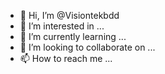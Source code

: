 - 👋 Hi, I’m @Visiontekbdd
- 👀 I’m interested in ...
- 🌱 I’m currently learning ...
- 💞️ I’m looking to collaborate on ...
- 📫 How to reach me ...

<!---
Visiontekbdd/Visiontekbdd is a ✨ special ✨ repository because its `README.md` (this file) appears on your GitHub profile.
You can click the Preview link to take a look at your changes.
--->
